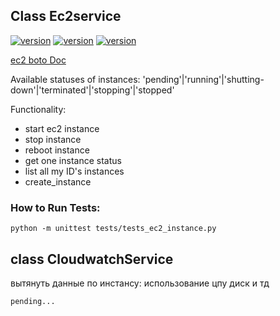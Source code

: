 ## Class Ec2service
[![version](https://img.shields.io/badge/python-3.10-green)](https://semver.org)
[![version](https://img.shields.io/badge/boto%5Bec2%5D-1.26.87-green)](https://semver.org)
[![version](https://img.shields.io/badge/unittest-latest-green)](https://semver.org)

[ec2 boto Doc](https://boto3.amazonaws.com/v1/documentation/api/latest/reference/services/ec2.html)

Available statuses of instances:
'pending'|'running'|'shutting-down'|'terminated'|'stopping'|'stopped'

Functionality:

* start ec2 instance
* stop instance
* reboot instance
* get one instance status
* list all my ID's instances
* create_instance

### How to Run Tests: 
```shell
python -m unittest tests/tests_ec2_instance.py
```
## class CloudwatchService
вытянуть данные по инстансу: использование цпу диск и тд

    pending...


